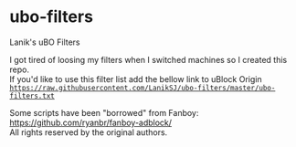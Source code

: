 # ubo-filters
Lanik's uBO Filters

I got tired of loosing my filters when I switched machines so I created this repo.<br>
If you'd like to use this filter list add the bellow link to uBlock Origin
<code>https://raw.githubusercontent.com/LanikSJ/ubo-filters/master/ubo-filters.txt</code><br>

Some scripts have been "borrowed" from Fanboy: https://github.com/ryanbr/fanboy-adblock/<br>
All rights reserved by the original authors.
